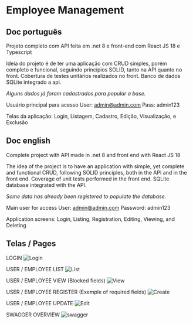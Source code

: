 # Employee Management
## Doc português
Projeto completo com API feita em .net 8 e front-end com React JS 18 e Typescript

Ideia do projeto é de ter uma aplicação com CRUD simples, porém completo e funcional, seguindo princípios SOLID, tanto na API quanto no front.
Cobertura de testes unitários realizados no front.
Banco de dados SQLite integrado a api.

_Alguns dados já foram cadastrados para popular a base._

Usuário principal para acesso
User: admin@admin.com
Pass: admin123


Telas da aplicação: Login, Listagem, Cadastro, Edição, Visualização, e Exclusão

## 

## Doc english
Complete project with API made in .net 8 and front end with React JS 18

The idea of ​​the project is to have an application with simple, yet complete and functional CRUD, following SOLID principles, both in the API and in the front end.
Coverage of unit tests performed in the front end.
SQLite database integrated with the API.

_Some data has already been registered to populate the database._

Main user for access
User: admin@admin.com
Password: admin123


Application screens: Login, Listing, Registration, Editing, Viewing, and Deleting


## 
## Telas / Pages
LOGIN
![Login](https://github.com/user-attachments/assets/ad91bf48-d6af-4558-a6e8-2e256c61d30c)

USER / EMPLOYEE LIST
![List](https://github.com/user-attachments/assets/d3f14ea7-729a-4332-b700-a8f3a8268805)

USER / EMPLOYEE VIEW (Blocked fields)
![View](https://github.com/user-attachments/assets/422219c2-49e3-4194-b4b7-47514c661fa8)

USER / EMPLOYEE REGISTER (Exemple of required fields)
![Create](https://github.com/user-attachments/assets/e7f7c64b-1eaf-475e-893b-bec4e8bd7e8b)

USER / EMPLOYEE UPDATE
![Edit](https://github.com/user-attachments/assets/4a4af088-b5c1-4828-b3dc-01f08237d904)

SWAGGER OVERVIEW
![swagger](https://github.com/user-attachments/assets/a3109375-1837-435d-9560-da588709e28e)
